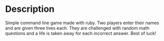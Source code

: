 # Description

Simple command line game made with ruby. Two players enter their names and are given three lives each. They are challenged with random math questions and a life is taken away for each incorrect answer. Best of luck! 

